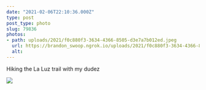 ```yaml
---
date: "2021-02-06T22:10:36.000Z"
type: post 
post_type: photo
slug: 79836
photos: 
- path: uploads/2021/f0c880f3-3634-4366-8505-d3e7a7b012ed.jpeg
  url: https://brandon_swoop.ngrok.io/uploads/2021/f0c880f3-3634-4366-8505-d3e7a7b012ed.jpeg
  alt: 
---
```

Hiking the La Luz trail with my dudez 


![](/uploads/2021/f0c880f3-3634-4366-8505-d3e7a7b012ed.jpeg)
